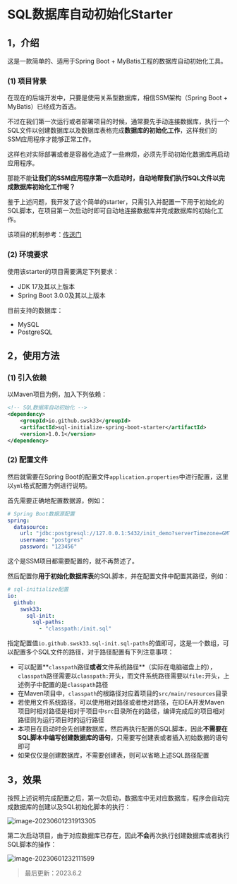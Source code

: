 # SQL数据库自动初始化Starter

## 1，介绍

这是一款简单的、适用于Spring Boot + MyBatis工程的数据库自动初始化工具。

### (1) 项目背景

在现在的后端开发中，只要是使用关系型数据库，相信SSM架构（Spring Boot + MyBatis）已经成为首选。

不过在我们第一次运行或者部署项目的时候，通常要先手动连接数据库，执行一个SQL文件以创建数据库以及数据库表格完成**数据库的初始化工作**，这样我们的SSM应用程序才能够正常工作。

这样也对实际部署或者是容器化造成了一些麻烦，必须先手动初始化数据库再启动应用程序。

那能不能**让我们的SSM应用程序第一次启动时，自动地帮我们执行SQL文件以完成数据库初始化工作呢？**

鉴于上述问题，我开发了这个简单的starter，只需引入并配置一下用于初始化的SQL脚本，在项目第一次启动时即可自动地连接数据库并完成数据库的初始化工作。

该项目的机制参考：[传送门](https://juejin.cn/post/7238522776055103544)

### (2) 环境要求

使用该starter的项目需要满足下列要求：

- JDK 17及其以上版本
- Spring Boot 3.0.0及其以上版本

目前支持的数据库：

- MySQL
- PostgreSQL

## 2，使用方法

### (1) 引入依赖

以Maven项目为例，加入下列依赖：

```xml
<!-- SQL数据库自动初始化 -->
<dependency>
	<groupId>io.github.swsk33</groupId>
	<artifactId>sql-initialize-spring-boot-starter</artifactId>
	<version>1.0.1</version>
</dependency>
```

### (2) 配置文件

然后就需要在Spring Boot的配置文件`application.properties`中进行配置，这里以`yml`格式配置为例进行说明。

首先需要正确地配置数据源，例如：

```yaml
# Spring Boot数据源配置
spring:
  datasource:
    url: "jdbc:postgresql://127.0.0.1:5432/init_demo?serverTimezone=GMT%2B8"
    username: "postgres"
    password: "123456"
```

这个是SSM项目都需要配置的，就不再赘述了。

然后配置你**用于初始化数据库表**的SQL脚本，并在配置文件中配置其路径，例如：

```yaml
# sql-initialize配置
io:
  github:
    swsk33:
      sql-init:
        sql-paths:
          - "classpath:/init.sql"
```

指定配置值`io.github.swsk33.sql-init.sql-paths`的值即可，这是一个数组，可以配置多个SQL文件的路径，对于路径配置有下列注意事项：

- 可以配置**`classpath`路径**或者**文件系统路径**（实际在电脑磁盘上的），`classpath`路径需要以`classpath:`开头，而文件系统路径需要以`file:`开头，上述例子中配置的是`classpath`路径
- 在Maven项目中，`classpath`的根路径对应着项目的`src/main/resources`目录
- 若使用文件系统路径，可以使用相对路径或者绝对路径，在IDEA开发Maven项目时相对路径是相对于项目中`src`目录所在的路径，编译完成后的项目相对路径则为运行项目时的运行路径
- 本项目在启动时会先创建数据库，然后再执行配置的SQL脚本，因此**不需要在SQL脚本中编写创建数据库的语句**，只需要写创建表或者插入初始数据的语句即可
- 如果仅仅是创建数据库，不需要创建表，则可以省略上述SQL路径配置

## 3，效果

按照上述说明完成配置之后，第一次启动，数据库中无对应数据库，程序会自动完成数据库的创建以及SQL初始化脚本的执行：

![image-20230601231913305](https://swsk33-note.oss-cn-shanghai.aliyuncs.com/image-20230601231913305.png)

第二次启动项目，由于对应数据库已存在，因此**不会**再次执行创建数据库或者执行SQL脚本的操作：

![image-20230601232111599](https://swsk33-note.oss-cn-shanghai.aliyuncs.com/image-20230601232111599.png)

> 最后更新：2023.6.2
